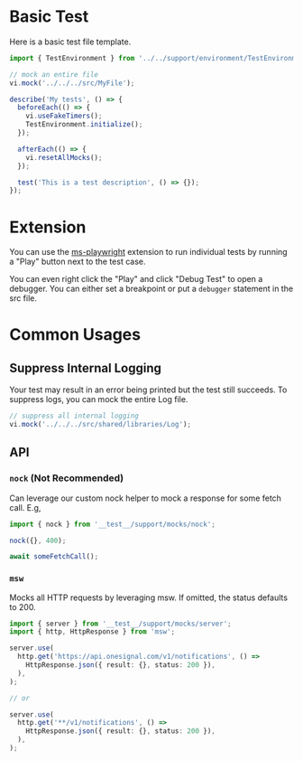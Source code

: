 # Basic Test

Here is a basic test file template.

```ts
import { TestEnvironment } from '../../support/environment/TestEnvironment';

// mock an entire file
vi.mock('../../../src/MyFile');

describe('My tests', () => {
  beforeEach(() => {
    vi.useFakeTimers();
    TestEnvironment.initialize();
  });

  afterEach(() => {
    vi.resetAllMocks();
  });

  test('This is a test description', () => {});
});
```

# Extension

You can use the [ms-playwright](https://marketplace.visualstudio.com/items?itemName=ms-playwright.playwright) extension to run individual tests by running a "Play" button next to the test case.

You can even right click the "Play" and click "Debug Test" to open a debugger. You can either set a breakpoint or put a `debugger` statement in the src file.

# Common Usages

## Suppress Internal Logging

Your test may result in an error being printed but the test still succeeds. To suppress logs, you can mock the entire Log file.

```ts
// suppress all internal logging
vi.mock('../../../src/shared/libraries/Log');
```

## API

### `nock` (Not Recommended)

Can leverage our custom nock helper to mock a response for some fetch call. E.g,

```ts
import { nock } from '__test__/support/mocks/nock';

nock({}, 400);

await someFetchCall();
```

### `msw`

Mocks all HTTP requests by leveraging msw. If omitted, the status defaults to 200.

```ts
import { server } from '__test__/support/mocks/server';
import { http, HttpResponse } from 'msw';

server.use(
  http.get('https://api.onesignal.com/v1/notifications', () =>
    HttpResponse.json({ result: {}, status: 200 }),
  ),
);

// or

server.use(
  http.get('**/v1/notifications', () =>
    HttpResponse.json({ result: {}, status: 200 }),
  ),
);
```
